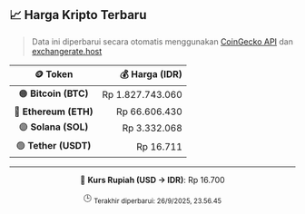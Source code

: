 

<!-- HARGA_KRIPTO -->
## 📈 Harga Kripto Terbaru

> Data ini diperbarui secara otomatis menggunakan [CoinGecko API](https://www.coingecko.com/) dan [exchangerate.host](https://exchangerate.host/)

<div align="center">

| 🪙 Token | 💰 Harga (IDR) |
|:------:|---------------:|
| 🟠 **Bitcoin (BTC)**   | Rp 1.827.743.060 |
| 🔵 **Ethereum (ETH)**  | Rp 66.606.430 |
| 🟣 **Solana (SOL)**    | Rp 3.332.068 |
| 🟢 **Tether (USDT)**   | Rp 16.711 |

---

💱 **Kurs Rupiah (USD → IDR)**: Rp 16.700

🕒 <sub>Terakhir diperbarui: 26/9/2025, 23.56.45</sub>

</div>
<!-- /HARGA_KRIPTO -->